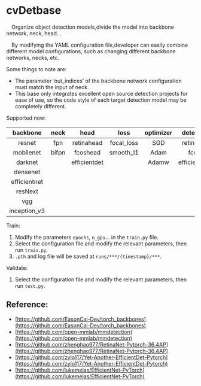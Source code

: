 # cvDetbase
&emsp;Organize object detection models,divide the model into backbone network, neck, head...  


&emsp;By modifying the YAML configuration file,developer can easily combine different model configurations, such as changing different backbone networks, necks, etc.  


Some things to note are:   
- The parameter ‘out_indices’ of the backbone network configuration must match the input of neck.  
- This base only integrates excellent open source detection projects for ease of use, so the code style of each target detection model may be completely different.


Supported now:  
  
|  backbone   | neck  | head       | loss       | optimizer |detector  | dataset |
|  :----:  | :----:   | :---:  |  :---: | :---: | :---:     |:---: |
| resnet      | fpn   | retinahead | focal_loss | SGD    |retinanet | voc |
| mobilenet   | bifpn | fcoshead   | smooth_l1  | Adam    |fcos      | coco|
| darknet |           | efficientdet|           | Adamw   |efficientdet      
| densenet |  
| efficientnet |
| resNext |
| vgg |
| inception_v3|

Train:  
1. Modify the parameters `epochs`, `n_gpu`... in the `train.py` file.
2. Select the configuration file and modify the relevant parameters, then run `train.py`.
3. `.pth` and log file will be saved at `runs/***/{timestamp}/***`.

Validate:  
1. Select the configuration file and modify the relevant parameters, then run `test.py`.




## Reference:
- [https://github.com/EasonCai-Dev/torch_backbones](https://github.com/EasonCai-Dev/torch_backbones)
- [https://github.com/open-mmlab/mmdetection](https://github.com/open-mmlab/mmdetection)
- [https://github.com/zhenghao977/RetinaNet-Pytorch-36.4AP](https://github.com/zhenghao977/RetinaNet-Pytorch-36.4AP)
- [https://github.com/zylo117/Yet-Another-EfficientDet-Pytorch](https://github.com/zylo117/Yet-Another-EfficientDet-Pytorch)
- [https://github.com/lukemelas/EfficientNet-PyTorch](https://github.com/lukemelas/EfficientNet-PyTorch)
